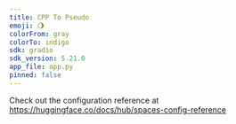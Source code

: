 ```yaml
---
title: CPP To Pseudo
emoji: 🌖
colorFrom: gray
colorTo: indigo
sdk: gradio
sdk_version: 5.21.0
app_file: app.py
pinned: false
---
```


Check out the configuration reference at https://huggingface.co/docs/hub/spaces-config-reference
